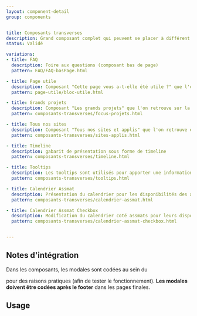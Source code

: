 ```yaml
---
layout: component-detail
group: components


title: Composants transverses
description: Grand composant complet qui peuvent se placer à différent endroit des pages.
status: Validé

variations:
- title: FAQ
  description: Foire aux questions (composant bas de page)
  pattern: FAQ/FAQ-basPage.html

- title: Page utile
  description: Composant "Cette page vous a-t-elle été utile ?" que l'on retrouve en bas de page.
  pattern: page-utile/bloc-utile.html

- title: Grands projets
  description: Composant "Les grands projets" que l'on retrouve sur la page d'accueil. Une mise en avant, un focus sur des grandes thématiques
  pattern: composants-transverses/focus-projets.html

- title: Tous nos sites
  description: Composant "Tous nos sites et applis" que l'on retrouve en bas de page de la page d'accueil.
  pattern: composants-transverses/sites-applis.html

- title: Timeline
  description: gabarit de présentation sous forme de timeline
  pattern: composants-transverses/timeline.html

- title: Tooltips
  description: Les tooltips sont utilisés pour apporter une information supplémentaire.
  pattern: composants-transverses/tooltips.html

- title: Calendrier Assmat
  description: Présentation du calendrier pour les disponibilités des assmats.
  pattern: composants-transverses/calendrier-assmat.html

- title: Calendrier Assmat Checkbox
  description: Modification du calendrier coté assmats pour leurs disponibilités.
  pattern: composants-transverses/calendrier-assmat-checkbox.html


---
```



## Notes d'intégration

Dans les composants, les modales sont codées au sein du <main> pour des raisons pratiques (afin de tester le fonctionnement).
**Les modales doivent être codées après le footer** dans les pages finales.


## Usage
